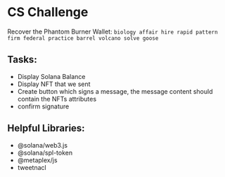 # CS Challenge

Recover the Phantom Burner Wallet:
`biology affair hire rapid pattern firm federal practice barrel volcano solve goose`

## Tasks:
- Display Solana Balance
- Display NFT that we sent 
- Create button which signs a message, the message content should contain the NFTs attributes
- confirm signature

## Helpful Libraries:
- @solana/web3.js
- @solana/spl-token
- @metaplex/js
- tweetnacl

